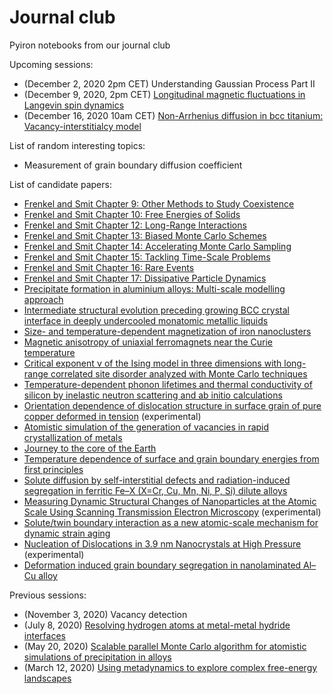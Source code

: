 # Journal club
Pyiron notebooks from our journal club

Upcoming sessions:

- (December 2, 2020 2pm CET) Understanding Gaussian Process Part II
- (December 9, 2020, 2pm CET) [Longitudinal magnetic fluctuations in Langevin spin dynamics](https://journals.aps.org/prb/abstract/10.1103/PhysRevB.86.054416)
- (December 16, 2020 10am CET) [Non-Arrhenius diffusion in bcc titanium: Vacancy-interstitialcy model](https://journals.aps.org/prb/abstract/10.1103/PhysRevB.102.184110)

List of random interesting topics:

- Measurement of grain boundary diffusion coefficient

List of candidate papers:

- [Frenkel and Smit Chapter 9: Other Methods to Study Coexistence](https://www.sciencedirect.com/book/9780122673511/understanding-molecular-simulation)
- [Frenkel and Smit Chapter 10: Free Energies of Solids](https://www.sciencedirect.com/book/9780122673511/understanding-molecular-simulation)
- [Frenkel and Smit Chapter 12: Long-Range Interactions](https://www.sciencedirect.com/book/9780122673511/understanding-molecular-simulation)
- [Frenkel and Smit Chapter 13: Biased Monte Carlo Schemes](https://www.sciencedirect.com/book/9780122673511/understanding-molecular-simulation)
- [Frenkel and Smit Chapter 14: Accelerating Monte Carlo Sampling](https://www.sciencedirect.com/book/9780122673511/understanding-molecular-simulation)
- [Frenkel and Smit Chapter 15: Tackling Time-Scale Problems](https://www.sciencedirect.com/book/9780122673511/understanding-molecular-simulation)
- [Frenkel and Smit Chapter 16: Rare Events](https://www.sciencedirect.com/book/9780122673511/understanding-molecular-simulation)
- [Frenkel and Smit Chapter 17: Dissipative Particle Dynamics](https://www.sciencedirect.com/book/9780122673511/understanding-molecular-simulation)
- [Precipitate formation in aluminium alloys: Multi-scale modelling approach](https://www.sciencedirect.com/science/article/pii/S1359645420303979)
- [Intermediate structural evolution preceding growing BCC crystal interface in deeply undercooled monatomic metallic liquids](https://www.sciencedirect.com/science/article/pii/S1359645420308740)
- [Size- and temperature-dependent magnetization of iron nanoclusters](https://journals.aps.org/prb/abstract/10.1103/PhysRevB.102.184426)
- [Magnetic anisotropy of uniaxial ferromagnets near the Curie temperature](https://journals.aps.org/prb/abstract/10.1103/PhysRevB.102.174436)
- [Critical exponent ν of the Ising model in three dimensions with long-range correlated site disorder analyzed with Monte Carlo techniques](https://journals.aps.org/prb/abstract/10.1103/PhysRevB.102.174206)
- [Temperature-dependent phonon lifetimes and thermal conductivity of silicon by inelastic neutron scattering and ab initio calculations](https://journals.aps.org/prb/abstract/10.1103/PhysRevB.102.174311)
- [Orientation dependence of dislocation structure in surface grain of pure copper deformed in tension](https://www.sciencedirect.com/science/article/pii/S1359645420308910) (experimental)
- [Atomistic simulation of the generation of vacancies in rapid crystallization of metals](https://www.sciencedirect.com/science/article/pii/S135964542030882X)
- [Journey to the core of the Earth](https://www.nature.com/articles/s41578-020-0211-3)
- [Temperature dependence of surface and grain boundary energies from first principles](https://journals.aps.org/prb/abstract/10.1103/PhysRevB.101.174103)
- [Solute diffusion by self-interstitial defects and radiation-induced segregation in ferritic Fe–X (X=Cr, Cu, Mn, Ni, P, Si) dilute alloys](https://www.sciencedirect.com/science/article/pii/S1359645420302251)
- [Measuring Dynamic Structural Changes of Nanoparticles at the Atomic Scale Using Scanning Transmission Electron Microscopy](https://journals.aps.org/prl/abstract/10.1103/PhysRevLett.124.106105) (experimental)
- [Solute/twin boundary interaction as a new atomic-scale mechanism for dynamic strain aging](https://www.sciencedirect.com/science/article/pii/S1359645420300926)
- [Nucleation of Dislocations in 3.9 nm Nanocrystals at High Pressure](https://journals.aps.org/prl/abstract/10.1103/PhysRevLett.124.106104) (experimental)
- [Deformation induced grain boundary segregation in nanolaminated Al–Cu alloy](https://www.sciencedirect.com/science/article/pii/S1359645419306986)

Previous sessions:

- (November 3, 2020) Vacancy detection
- (July 8, 2020) [Resolving hydrogen atoms at metal-metal hydride interfaces](https://advances.sciencemag.org/content/6/5/eaay4312)
- (May 20, 2020) [Scalable parallel Monte Carlo algorithm for atomistic simulations of precipitation in alloys](https://journals.aps.org/prb/abstract/10.1103/PhysRevB.85.184203)
- (March 12, 2020) [Using metadynamics to explore complex free-energy landscapes](https://www.nature.com/articles/s42254-020-0153-0)
